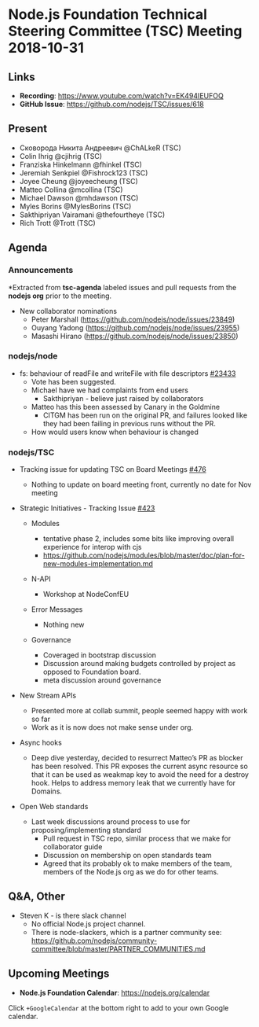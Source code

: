 # Node.js Foundation Technical Steering Committee (TSC) Meeting 2018-10-31

## Links

* **Recording**:  <https://www.youtube.com/watch?v=EK494IEUFOQ>
* **GitHub Issue**: <https://github.com/nodejs/TSC/issues/618>

## Present

* Сковорода Никита Андреевич @ChALkeR (TSC)
* Colin Ihrig @cjihrig (TSC)
* Franziska Hinkelmann @fhinkel (TSC)
* Jeremiah Senkpiel @Fishrock123 (TSC)
* Joyee Cheung @joyeecheung (TSC)
* Matteo Collina @mcollina (TSC)
* Michael Dawson @mhdawson (TSC)
* Myles Borins @MylesBorins (TSC)
* Sakthipriyan Vairamani @thefourtheye (TSC)
* Rich Trott @Trott (TSC)

## Agenda

### Announcements

*Extracted from **tsc-agenda** labeled issues and pull requests from the **nodejs org** prior to the meeting.

* New collaborator nominations
  * Peter Marshall (<https://github.com/nodejs/node/issues/23849>)
  * Ouyang Yadong (<https://github.com/nodejs/node/issues/23955>)
  * Masashi Hirano (<https://github.com/nodejs/node/issues/23850>)

### nodejs/node

* fs: behaviour of readFile and writeFile with file descriptors [#23433](https://github.com/nodejs/node/issues/23433)
  * Vote has been suggested.
  * Michael have we had complaints from end users
    * Sakthipriyan - believe just raised by collaborators
  * Matteo has this been assessed by Canary in the Goldmine
    * CITGM has been run on the original PR, and failures looked like they had been failing in previous runs
      without the PR.
  * How would users know when behaviour is changed

### nodejs/TSC

* Tracking issue for updating TSC on Board Meetings [#476](https://github.com/nodejs/TSC/issues/476)
  * Nothing to update on board meeting front, currently no date for Nov meeting

* Strategic Initiatives - Tracking Issue [#423](https://github.com/nodejs/TSC/issues/423)
  * Modules
    * tentative phase 2, includes some bits like improving overall experience for interop with cjs
    * <https://github.com/nodejs/modules/blob/master/doc/plan-for-new-modules-implementation.md>

  * N-API
    * Workshop at NodeConfEU

  * Error Messages
    * Nothing new

  * Governance
    * Coveraged in bootstrap discussion
    * Discussion around making budgets controlled by project as opposed to Foundation board.
    * meta discussion around governance

* New Stream APIs
  * Presented more at collab summit, people seemed happy with work so far
  * Work as it is now does not make sense under org.

* Async hooks
  * Deep dive yesterday, decided to resurrect Matteo’s PR as blocker has been resolved.
    This PR exposes the current async resource so that it can be used as weakmap key to avoid
    the need for a destroy hook. Helps to address memory leak that we currently have for
    Domains.

* Open Web standards
  * Last week discussions around process to use for proposing/implementing standard
    * Pull request in TSC repo, similar process that we make for collaborator guide
    * Discussion on membership on open standards team
    * Agreed that its probably ok to make members of the team, members of the Node.js org
      as we do for other teams.

## Q&A, Other

* Steven K - is there  slack channel
  * No official Node.js project channel.
  * There is node-slackers, which is a partner community see: <https://github.com/nodejs/community-committee/blob/master/PARTNER_COMMUNITIES.md>

## Upcoming Meetings

* **Node.js Foundation Calendar**: <https://nodejs.org/calendar>

Click `+GoogleCalendar` at the bottom right to add to your own Google calendar.
